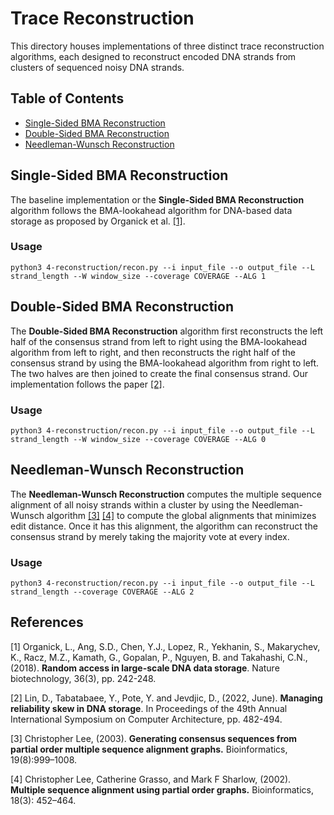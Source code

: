 # Trace Reconstruction

This directory houses implementations of three distinct trace reconstruction algorithms, each designed to reconstruct encoded DNA strands from clusters of sequenced noisy DNA strands. 

## Table of Contents

- [Single-Sided BMA Reconstruction](#single-sided-bma-reconstruction)
- [Double-Sided BMA Reconstruction](#double-sided-bma-reconstruction)
- [Needleman-Wunsch Reconstruction](#needleman-wunsch-reconstruction)

## Single-Sided BMA Reconstruction

The baseline implementation or the **Single-Sided BMA Reconstruction** algorithm follows the BMA-lookahead algorithm for DNA-based data storage as proposed by Organick et al. [[1]](#1).

### Usage
```
python3 4-reconstruction/recon.py --i input_file --o output_file --L strand_length --W window_size --coverage COVERAGE --ALG 1
```

## Double-Sided BMA Reconstruction

The **Double-Sided BMA Reconstruction** algorithm first reconstructs the left half of the consensus strand from left to right using the BMA-lookahead algorithm from left to right, and then reconstructs the right half of the consensus strand by using the BMA-lookahead algorithm from right to left. The two halves are then joined to create the final consensus strand. Our implementation follows the paper [[2]](#2).

### Usage
```
python3 4-reconstruction/recon.py --i input_file --o output_file --L strand_length --W window_size --coverage COVERAGE --ALG 0
```

## Needleman-Wunsch Reconstruction

The **Needleman-Wunsch Reconstruction** computes the multiple sequence alignment of all noisy strands within a cluster by using the Needleman-Wunsch algorithm [[3]](#3) [[4]](#4) to compute the global alignments that minimizes edit distance. Once it has this alignment, the algorithm can reconstruct the consensus strand by merely taking the majority vote at every index.


### Usage
```
python3 4-reconstruction/recon.py --i input_file --o output_file --L strand_length --coverage COVERAGE --ALG 2
```

## References
<a id="1">[1]</a> 
Organick, L., Ang, S.D., Chen, Y.J., Lopez, R., Yekhanin, S., Makarychev, K., Racz, M.Z., Kamath, G., Gopalan, P., Nguyen, B. and Takahashi, C.N., (2018). 
**Random access in large-scale DNA data storage**. 
Nature biotechnology, 36(3), pp. 242-248.


<a id="2">[2]</a> 
Lin, D., Tabatabaee, Y., Pote, Y. and Jevdjic, D., (2022, June). 
**Managing reliability skew in DNA storage**. 
In Proceedings of the 49th Annual International Symposium on Computer Architecture, pp. 482-494.


<a id="3">[3]</a> 
Christopher Lee, (2003).
**Generating consensus sequences from partial order multiple sequence alignment graphs.**
Bioinformatics, 19(8):999–1008.


<a id="4">[4]</a> 
Christopher Lee, Catherine Grasso, and Mark F Sharlow, (2002).
**Multiple sequence alignment using partial order graphs.**
Bioinformatics, 18(3): 452–464.